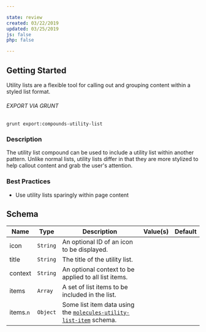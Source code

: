 ```yaml
---

state: review
created: 03/22/2019
updated: 03/25/2019
js: false
php: false

---
```


## Getting Started

Utility lists are a flexible tool for calling out and grouping content within a styled list format.

###### EXPORT VIA GRUNT

```
grunt export:compounds-utility-list
```


### Description

The utility list compound can be used to include a utility list within another pattern. Unlike normal lists, utility lists differ in that they are more stylized to help callout content and grab the user's attention.


### Best Practices

- Use utility lists sparingly within page content


## Schema

| Name              | Type      | Description                                                                                           | Value(s)  | Default   |
|-------------------|-----------|-------------------------------------------------------------------------------------------------------|-----------|-----------|
| icon              | `String`  | An optional ID of an icon to be displayed.                                                            |           |           |
| title             | `String`  | The title of the utility list.                                                                        |           |           |
| context           | `String`  | An optional context to be applied to all list items.                                                  |           |           |
| items             | `Array`   | A set of list items to be included in the list.                                                       |           |           |
| items.`n`         | `Object`  | Some list item data using the [`molecules-utility-list-item`][molecules-utility-list-item] schema.    |           |           |


[atoms-image]: /patterns/20-atoms-media-image/20-atoms-media-image.html
[atoms-link]: /patterns/20-atoms-globals-link/20-atoms-globals-link.html
[molecules-utility-list-item]: /patterns/30-molecules-lists-utility-list-item/30-molecules-lists-utility-list-item.html
